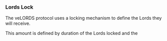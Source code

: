 ### Lords Lock
The veLORDS protocol uses a locking mechanism to define the Lords they will receive. 

This amount is defined by duration of the Lords locked and the